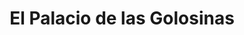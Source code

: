 ---
title: "El Palacio de las Golosinas"
url: /bahia-blanca/el-palacio-de-las-golosinas/
shop: confitería
---